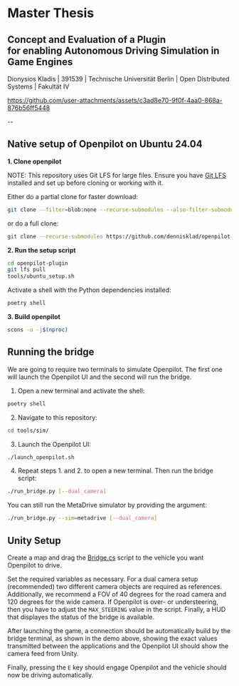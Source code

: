 # Master Thesis
## Concept and Evaluation of a Plugin</br>for enabling Autonomous Driving Simulation in Game Engines
Dionysios Kladis | 391539 | Technische Universität Berlin | Open Distributed Systems | Fakultät IV

https://github.com/user-attachments/assets/c3ad8e70-9f0f-4aa0-868a-876b56ff5448

--

## Native setup of Openpilot on Ubuntu 24.04

**1. Clone openpilot**

NOTE: This repository uses Git LFS for large files. Ensure you have [Git LFS](https://git-lfs.com/) installed and set up before cloning or working with it.

Either do a partial clone for faster download:
``` bash
git clone --filter=blob:none --recurse-submodules --also-filter-submodules https://github.com/dennisklad/openpilot-plugin.git
```

or do a full clone:
``` bash
git clone --recurse-submodules https://github.com/dennisklad/openpilot-plugin.git
```

**2. Run the setup script**

``` bash
cd openpilot-plugin
git lfs pull
tools/ubuntu_setup.sh
```

Activate a shell with the Python dependencies installed:
``` bash
poetry shell
```

**3. Build openpilot**

``` bash
scons -u -j$(nproc)
```


## Running the bridge

We are going to require two terminals to simulate Openpilot. The first one will launch the Openpilot UI and the second will run the bridge.

1. Open a new terminal and activate the shell:
``` bash
poetry shell
```

2. Navigate to this repository:
``` bash
cd tools/sim/
```

3. Launch the Openpilot UI:
``` bash
./launch_openpilot.sh
```

4.  Repeat steps 1. and 2. to open a new terminal. Then run the bridge script:
``` bash
./run_bridge.py [--dual_camera]
```
You can still run the MetaDrive simulator by providing the argument:
``` bash
./run_bridge.py --sim=metadrive [--dual_camera]
```


## Unity Setup

Create a map and drag the [Bridge.cs](https://github.com/dennisklad/unity-bridge/blob/bf271c500198193c7f9bfbee58fe22642ad96019/Assets/Scripts/Bridge.cs) script to the vehicle you want Openpilot to drive.

Set the required variables as necessary. For a dual camera setup (recommended) two different camera objects are required as references. 
Additionally, we recommend a FOV of 40 degrees for the road camera and 120 degrees for the wide camera. If Openpilot is over- or understeering, then you have to adjust the `MAX_STEERING` value in the script. Finally, a HUD that displayes the status of the bridge is available.

After launching the game, a connection should be automatically build by the bridge terminal, as shown in the demo above, showing the exact values transmitted between the applications and the Openpilot UI should show the camera feed from Unity.

Finally, pressing the `E` key should engage Openpilot and the vehicle should now be driving automatically.
